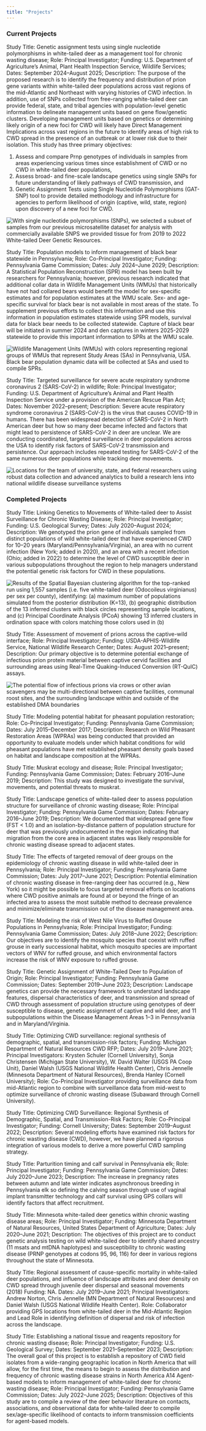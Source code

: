 ```yaml
---
title: "Projects"
---
```


### Current Projects
Study Title: Genetic assignment tests using single nucleotide polymorphisms in white-tailed deer as a management tool for chronic wasting disease; Role: Principal Investigator; Funding: U.S. Department of Agriculture’s Animal, Plant Health Inspection Service, Wildlife Services; Dates: September 2024–August 2025; Description: The purpose of the proposed research is to identify the frequency and distribution of prion gene variants within white-tailed deer populations across vast regions of the mid-Atlantic and Northeast with varying histories of CWD infection. In addition, use of SNPs collected from free-ranging white-tailed deer can provide federal, state, and tribal agencies with population-level genetic information to delineate management units based on gene flow/genetic clusters. Developing management units based on genetics or determining likely origin of a new foci for CWD will likely have Direct Management Implications across vast regions in the future to identify areas of high risk to CWD spread in the presence of an outbreak or at lower risk due to their isolation. This study has three primary objectives:
1.	Assess and compare Prnp genotypes of individuals in samples from areas experiencing various times since establishment of CWD or no CWD in white-tailed deer populations, 
2.	Assess broad- and fine-scale landscape genetics using single SNPs for future understanding of likely pathways of CWD transmission, and 
3.	Genetic Assignment Tests using Single Nucleotide Polymorphisms (GAT-SNP) tool to provide detailed methodology and infrastructure for agencies to perform likelihood of origin (captive, wild, state, region) upon discovery of a new foci for CWD. 

![With single nucleotide polymorphisms (SNPs), we selected a subset of samples from our previous microsatellite dataset for analysis with commercially available SNPS we provided tissue for from 2019 to 2022 [White-tailed Deer Genetic Resources](https://storymaps.arcgis.com/stories/9794d395588b45d7a055e86bf42d602b).](img/SNPsto2024text.jpg)

Study Title: Population models to inform management of black bear statewide in Pennsylvania; Role: Co-Principal Investigator; Funding: Pennsylvania Game Commission; Dates: July 2024–June 2029; Description: A Statistical Population Reconstruction (SPR) model has been built by researchers for Pennsylvania; however, previous research indicated that additional collar data in Wildlife Management Units (WMUs) that historically have not had collared bears would benefit the model for sex-specific estimates and for population estimates at the WMU scale. Sex- and age-specific survival for black bear is not available in most areas of the state. To supplement previous efforts to collect this information and use this information in population estimates statewide using SPR models, survival data for black bear needs to be collected statewide. Capture of black bear will be initiated in summer 2024 and den captures in winters 2025-2029 statewide to provide this important information to SPRs at the WMU scale.

![Wildlife Management Units (WMUs) with colors representing regional groups of WMUs that represent Study Areas (SAs) in Pennsylvania, USA. Black bear population dynamic data will be collected at SAs and used to compile SPRs.](img/bearSA.png)


Study Title: Targeted surveillance for severe acute respiratory syndrome coronavirus 2 (SARS-CoV-2) in wildlife; Role: Principal Investigator; Funding: U.S. Department of Agriculture’s Animal and Plant Health Inspection Service under a provision of the American Rescue Plan Act; Dates: November 2022–present; Description: Severe acute respiratory syndrome coronavirus 2 (SARS-CoV-2) is the virus that causes COVID-19 in humans. There has been widespread detection of SARS-CoV-2 in North American deer but how so many deer became infected and factors that might lead to persistence of SARS-CoV-2 in deer are unclear. We are conducting coordinated, targeted surveillance in deer populations across the USA to identify risk factors of SARS-CoV-2 transmission and persistence. Our approach includes repeated testing for SARS-CoV-2 of the same numerous deer populations while tracking deer movements.

![Locations for the team of university, state, and federal researchers using robust data collection and advanced analytics to build a research lens into national wildlife disease surveillance systems](img/collaboratorMapnew.png)

### Completed Projects
Study Title: Linking Genetics to Movements of White-tailed deer to Assist Surveillance for Chronic Wasting Disease; Role: Principal Investigator; Funding: U.S. Geological Survey; Dates: July 2020–August 2024; Description: We genotyped the prion gene of individuals sampled from distinct populations of wild white-tailed deer that have experienced CWD for 10–20 years (Maryland/Pennsylvania/Virginia), an area with no current infection (New York; added in 2020), and an area with a recent infection (Ohio; added in 2022) to determine the level of CWD susceptible deer in various subpopulations throughout the region to help managers understand the potential genetic risk factors for CWD in these populations.

![Results of the Spatial Bayesian clustering algorithm for the top-ranked run using 1,557 samples (i.e. five white-tailed deer (*Odocoileus virginianus*) per sex per county), identifying: (a) maximum number of populations simulated from the posterior distribution (K=13), (b) geographic distribution of the 13 inferred clusters with black circles representing sample locations, and (c) Principal Coordinate Analysis (PCoA) showing 13 inferred clusters in ordination space with colors matching those colors used in (b)](img/msatsFigure5.png)

Study Title: Assessment of movement of prions across the captive-wild interface; Role: Principal Investigator; Funding: USDA-APHIS-Wildlife Service, National Wildlife Research Center; Dates: August 2021–present; Description: Our primary objective is to determine potential exchange of infectious prion protein material between captive cervid facilities and surrounding areas using Real-Time Quaking-Induced Conversion (RT-QuIC) assays. 

![The potential flow of infectious prions via crows or other avian scavengers may be multi-directional between captive facilities, communal roost sites, and the surrounding landscape within and outside of the established DMA boundaries](img/CrowDiagram.png)

Study Title: Modeling potential habitat for pheasant population restoration; Role: Co-Principal Investigator; Funding: Pennsylvania Game Commission; Dates: July 2015–December 2017; Description: Research on Wild Pheasant Restoration Areas (WPRAs) was being conducted that provided an opportunity to evaluate models under which habitat conditions for wild pheasant populations have met established pheasant density goals based on habitat and landscape composition at the WPRAs.

Study Title: Muskrat ecology and disease; Role: Principal Investigator; Funding: Pennsylvania Game Commission; Dates: February 2016–June 2019; Description: This study was designed to investigate the survival, movements, and potential threats to muskrat.

Study Title: Landscape genetics of white-tailed deer to assess population structure for surveillance of chronic wasting disease; Role: Principal Investigator; Funding: Pennsylvania Game Commission; Dates: February 2016–June 2019; Description: We documented that widespread gene flow (FST < 1.0) and an isolation-by-distance pattern of population structure for deer that was previously undocumented in the region indicating that migration from the core area in adjacent states was likely responsible for chronic wasting disease spread to adjacent states.

Study Title: The effects of targeted removal of deer groups on the epidemiology of chronic wasting disease in wild white-tailed deer in Pennsylvania; Role: Principal Investigator; Funding: Pennsylvania Game Commission; Dates: July 2017–June 2021; Description: Potential elimination of chronic wasting disease in free-ranging deer has occurred (e.g., New York) so it might be possible to focus targeted removal efforts on locations where CWD positive animals are found at or beyond the fringe of an infected area to assess the most suitable method to decrease prevalence and minimize/eliminate transmission out of the disease management area.

Study Title: Modeling the risk of West Nile Virus to Ruffed Grouse Populations in Pennsylvania; Role: Principal Investigator; Funding: Pennsylvania Game Commission; Dates: July 2018–June 2022; Description: Our objectives are to identify the mosquito species that coexist with ruffed grouse in early successional habitat, which mosquito species are important vectors of WNV for ruffed grouse, and which environmental factors increase
the risk of WNV exposure to ruffed grouse.

Study Title: Genetic Assignment of White-Tailed Deer to Population of Origin; Role: Principal Investigator; Funding: Pennsylvania Game Commission; Dates: September 2019–June 2023; Description: Landscape genetics can provide the necessary framework to understand landscape features, dispersal characteristics of deer, and transmission and spread of CWD through assessment of population structure using genotypes of deer susceptible to disease, genetic assignment of captive and wild deer, and 11 subpopulations within the Disease Management Areas 1–3 in Pennsylvania and in Maryland/Virginia.

Study Title: Optimizing CWD surveillance: regional synthesis of demographic, spatial, and transmission-risk factors; Funding: Michigan Department of Natural Resources CWD RFP; Dates: July 2019–June 2021; Principal Investigators: Krysten Schuler (Cornell University), Sonja Christensen (Michigan State University), W. David Walter (USGS PA Coop Unit), Daniel Walsh (USGS National Wildlife Health Center), Chris Jennelle (Minnesota Department of Natural Resources), Brenda Hanley (Cornell University); Role: Co-Principal Investigator providing surveillance data from mid-Atlantic region to combine with surveillance data from mid-west to optimize surveillance of chronic wasting disease (Subaward through Cornell University).

Study Title: Optimizing CWD Surveillance: Regional Synthesis of Demographic, Spatial, and Transmission-Risk Factors; Role: Co-Principal Investigator; Funding: Cornell University; Dates: September 2019–August 2022; Description: Several modeling efforts have examined risk factors for chronic wasting disease (CWD), however, we have planned a rigorous integration of various models to derive a more powerful CWD sampling strategy.

Study Title: Parturition timing and calf survival in Pennsylvania elk; Role: Principal Investigator; Funding: Pennsylvania Game Commission; Dates: July 2020–June 2023; Description: The increase in pregnancy rates between autumn and late winter indicates asynchronous breeding in Pennsylvania elk so defining the calving season through use of vaginal implant transmitter technology and calf survival using GPS collars will identify factors that affect recruitment.

Study Title: Minnesota white-tailed deer genetics within chronic wasting disease areas; Role: Principal Investigator; Funding: Minnesota Department of Natural Resources, United States Department of Agriculture; Dates: July 2020–June 2021; Description: The objectives of this project are to conduct genetic analysis testing on wild white-tailed deer to identify shared ancestry (11 msats and mtDNA haplotypes) and susceptibility to chronic wasting disease (PRNP genotypes at codons 95, 96, 116) for deer in various regions throughout the state of Minnesota.

Study Title: Regional assessment of cause-specific mortality in white-tailed deer populations, and influence of landscape attributes and deer density on CWD spread through juvenile deer dispersal and seasonal movements (2018) Funding: NA. Dates: July 2019–June 2021; Principal Investigators: Andrew Norton, Chris Jennelle (MN Department of Natural Resources) and Daniel Walsh (USGS National Wildlife Health Center). Role: Collaborator providing GPS locations from white-tailed deer in the Mid-Atlantic Region and Lead Role in identifying definition of dispersal and risk of infection across the landscape.

Study Title: Establishing a national tissue and reagents repository for chronic wasting disease; Role: Principal Investigator; Funding: U.S. Geological Survey; Dates: September 2021–September 2023; Description: The overall goal of this project is to establish a repository of CWD field isolates from a wide-ranging geographic location in North America that will allow, for the first time, the means to begin to assess the distribution and frequency of chronic wasting disease strains in North America A14 Agent-based models to inform management of white-tailed deer for chronic wasting disease; Role: Principal Investigator; Funding: Pennsylvania Game Commission; Dates: July 2022–June 2025; Description: Objectives of this study are to compile a review of the deer behavior literature on contacts, associations, and observational data for white-tailed deer to compile sex/age-specific likelihood of contacts to inform transmission coefficients for agent-based models.
